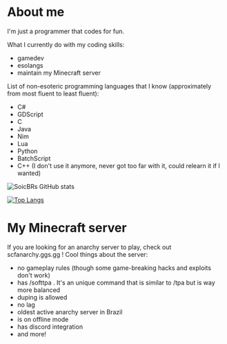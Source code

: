 # About me

I'm just a programmer that codes for fun.

What I currently do with my coding skills:
- gamedev
- esolangs
- maintain my Minecraft server


List of non-esoteric programming languages that I know (approximately from most fluent to least fluent):
- C#
- GDScript
- C
- Java
- Nim
- Lua
- Python
- BatchScript
- C++ (I don't use it anymore, never got too far with it, could relearn it if I wanted)

![SoicBRs GitHub stats](https://github-readme-stats.vercel.app/api?username=SoicBRcode&count_private=true)

[![Top Langs](https://github-readme-stats.vercel.app/api/top-langs/?username=SoicBRcode&layout=compact&theme=synthwave&count_private=true)](https://github.com/anuraghazra/github-readme-stats)

# My Minecraft server

If you are looking for an anarchy server to play, check out scfanarchy.ggs.gg ! Cool things about the server:
- no gameplay rules (though some game-breaking hacks and exploits don't work)
- has /softtpa . It's an unique command that is similar to /tpa but is way more balanced
- duping is allowed
- no lag
- oldest active anarchy server in Brazil
- is on offline mode
- has discord integration
- and more!
